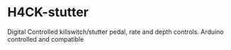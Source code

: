 # H4CK-stutter
Digital Controlled killswitch/stutter pedal, rate and depth controls. Arduino controlled and compatible 
